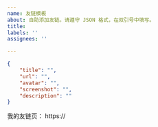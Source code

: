 ```yaml
---
name: 友链模板
about: 自助添加友链。请遵守 JSON 格式，在双引号中填写。
title:
labels: ''
assignees: ''

---
```

<!-- 请在双引号中填写，不要修改模板格式 -->
```json
{
    "title": "",
    "url": "",
    "avatar": "",
    "screenshot": "",
    "description": ""
}
```

我的友链页： https://
